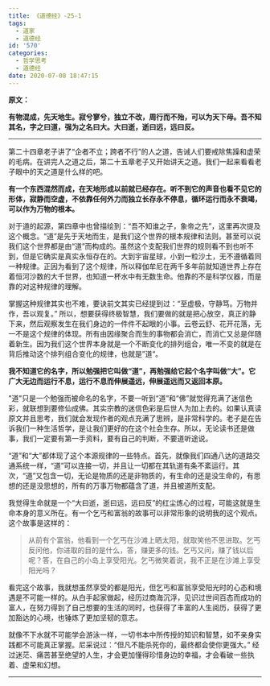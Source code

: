 ```yaml
---
title: 《道德经》-25-1
tags:
  - 道家
  - 道德经
id: '570'
categories:
  - 哲学思考
  - 道德经
date: 2020-07-08 18:47:15
---
```


**原文：**

**有物混成，先天地生。寂兮寥兮，独立不改，周行而不殆，可以为天下母。吾不知其名，字之曰道，强为之名曰大。大曰逝，逝曰远，远曰反。**
<!-- more -->
* * *

第二十四章老子讲了“企者不立；跨者不行”的人之道，告诫人们要戒除焦躁和虚荣的毛病。在讲完人之道之后，第二十五章老子又开始讲天之道。我们一起来看看老子眼中的天之道是什么样的吧。

**有一个东西混然而成，在天地形成以前就已经存在。听不到它的声音也看不见它的形体，寂静而空虚，不依靠任何外力而独立长存永不停息，循环运行而永不衰竭，可以作为万物的根本。**

对于道的起源，第四章中也曾描绘到：“吾不知谁之子，象帝之先”，这里再次提及这个概念。“道”是先于天地而生，是我们这个世界的根本规律和法则。甚至可以说我们这个世界都是由“道”而构成的。虽然这个支配我们世界的规则看不到也听不到，但是它确实是真实永恒存在的。大到宇宙星球，小到一粒沙土，无不遵循着同一种规律。正因为看到了这个规律，所以释伽牟尼在两千多年前就知道世界上存在着恒河沙数的大千世界，也知道一杯水中有无数生命。他靠的不是科学仪器，而是靠的对这种规律的理解。

掌握这种规律其实也不难，要诀前文其实已经提到过：“至虚极，守静笃。万物并作，吾以观复。” 所以，想要获得终极智慧，我们要做的就是把心放空，真正的静下来，然后观察发生在我们身边的一件件不起眼的小事。云卷云舒、花开花落，无一不是这个规律的体现。所有由因缘聚合而生的事物都会消亡，而消亡又总是伴随着新生。因为我们这个世界本身就是一个不断变化的排列组合，唯一不变的就是在背后推动这个排列组合变化的规律，也就是”道“。

**我不知道它的名字，所以勉强把它叫做“道”，再勉强给它起个名字叫做“大”。它广大无边而运行不息，运行不息而伸展遥远，伸展遥远而又返回本原。**

"道"只是一个勉强而被命名的名字，不要一听到“道”和“佛”就觉得充满了迷信色彩，就联想到要修仙成佛。其实宗教的迷信色彩是后世人为加上去的。如果认真读原文并且思考，我们就会发现作者的观点充满了思辨，是非常科学的。老子是在告诉我们一种生活哲学，是让我们更好的在这个社会生存。所以，无论读书还是做事，我们一定要有第一手资料，要有自己的判断，不要道听途说。

“道”和“大”都体现了这个本源规律的一些特点。首先，就像我们四通八达的道路交通系统一样，“道”可以连接一切，并且让一切都在其轨道有条不紊运行。其次，“道”又包含一切，无论是物质的还是非物质的，有生命的还是没生命的，有思想的还是没思想的，所有的万事万物都蕴含了道，并且被道所支配。

我觉得生命就是一个“大曰逝，逝曰远，远曰反”的红尘炼心的过程，可能这就是生命本身的意义所在。有一个乞丐和富翁的故事可以非常形象的说明我的这个观点。这个故事是这样的：

> 从前有个富翁，他看到一个乞丐在沙滩上晒太阳，就取笑他不思进取。乞丐反问他，你进取的目的是什么，答，赚更多的钱。乞丐又问，赚了钱以后呢？答，在自己的小岛上享受阳光。乞丐微笑着说，我不正是在沙滩上享受阳光吗？

看完这个故事，我就想虽然享受的都是阳光，但乞丐和富翁享受阳光时的心态和境遇是不可能一样的。从白手起家做起，经历过商海沉浮，见识过世间百态而成功的富人，在努力得到了自己想要的生活的同时，也获得了丰富的人生阅历，获得了更加豁达的心境，也锤炼了更加坚韧的意志。

就像不下水就不可能学会游泳一样，一切书本中所传授的知识和智慧，如不亲身实践都不可能真正掌握。尼采说过：“但凡不能杀死你的，最终都会使你更强大。” 经过迷茫、痛苦甚至绝望的人生，才会更加懂得珍惜身边的幸福，才会看破一些执着、虚荣和幻想。 

* * *

